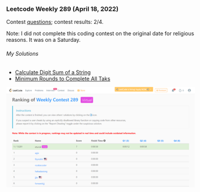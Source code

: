 ### Leetcode Weekly 289 (April 18, 2022)
Contest [questions](https://leetcode.com/contest/weekly-contest-289/ 'Link to Contest Questions'); 
contest results: 2/4.

Note: I did not complete this coding contest on the original date for religious reasons. It was on a Saturday.

###### My Solutions
* [Calculate Digit Sum of a String](https://github.com/ez2rok/coding-contests/blob/main/week_014/leetcode_weekly_289/calculate_digit_sum_of_a_string.py)
* [Minimum Rounds to Complete All Taks](https://github.com/ez2rok/coding-contests/blob/main/week_014/leetcode_weekly_289/minimum_rounds_to_complete_all_tasks.py)

<img src="leetcode_weekly_289.png" alt="Screenshot of my contest results." width="800"/>
